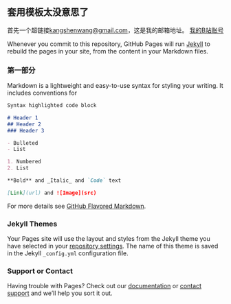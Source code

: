 ## 套用模板太没意思了

首先一个超链接[kangshenwang@gmail.com](https://kangshenwang@gmail.com)，这是我的邮箱地址。
<a href='https://space.bilibili.com/386198165'>我的B站账号</a>

Whenever you commit to this repository, GitHub Pages will run [Jekyll](https://jekyllrb.com/) to rebuild the pages in your site, from the content in your Markdown files.

### 第一部分

Markdown is a lightweight and easy-to-use syntax for styling your writing. It includes conventions for

```markdown
Syntax highlighted code block

# Header 1
## Header 2
### Header 3

- Bulleted
- List

1. Numbered
2. List

**Bold** and _Italic_ and `Code` text

[Link](url) and ![Image](src)
```

For more details see [GitHub Flavored Markdown](https://guides.github.com/features/mastering-markdown/).

### Jekyll Themes

Your Pages site will use the layout and styles from the Jekyll theme you have selected in your [repository settings](https://github.com/kangshenwang/kangshenwang/settings). The name of this theme is saved in the Jekyll `_config.yml` configuration file.

### Support or Contact

Having trouble with Pages? Check out our [documentation](https://help.github.com/categories/github-pages-basics/) or [contact support](https://github.com/contact) and we’ll help you sort it out.
